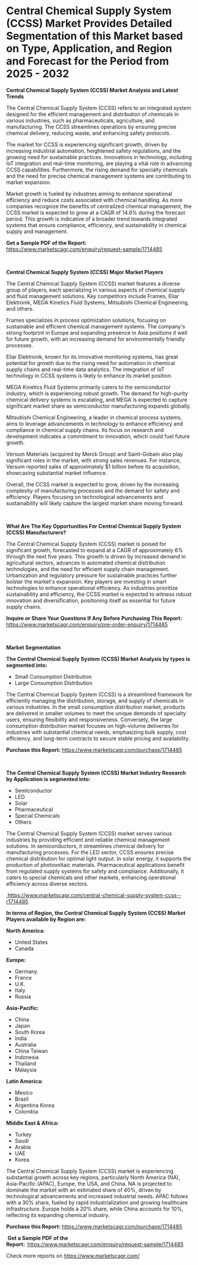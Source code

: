 <p><h1>Central Chemical Supply System (CCSS) Market Provides Detailed Segmentation of this Market based on Type, Application, and Region and Forecast for the Period from 2025 - 2032</h1></p><p><strong>Central Chemical Supply System (CCSS) Market Analysis and Latest Trends</strong></p>
<p><p>The Central Chemical Supply System (CCSS) refers to an integrated system designed for the efficient management and distribution of chemicals in various industries, such as pharmaceuticals, agriculture, and manufacturing. The CCSS streamlines operations by ensuring precise chemical delivery, reducing waste, and enhancing safety protocols.</p><p>The market for CCSS is experiencing significant growth, driven by increasing industrial automation, heightened safety regulations, and the growing need for sustainable practices. Innovations in technology, including IoT integration and real-time monitoring, are playing a vital role in advancing CCSS capabilities. Furthermore, the rising demand for specialty chemicals and the need for precise chemical management systems are contributing to market expansion.</p><p>Market growth is fueled by industries aiming to enhance operational efficiency and reduce costs associated with chemical handling. As more companies recognize the benefits of centralized chemical management, the CCSS market is expected to grow at a CAGR of 14.6% during the forecast period. This growth is indicative of a broader trend towards integrated systems that ensure compliance, efficiency, and sustainability in chemical supply and management.</p></p>
<p><strong>Get a Sample PDF of the Report:&nbsp;</strong> <a href="https://www.marketscagr.com/enquiry/request-sample/1714485?utm_campaign=2004&utm_medium=2&utm_source=Github&utm_content=ia&utm_term=28032025&utm_id=central-chemical-supply-system-ccss">https://www.marketscagr.com/enquiry/request-sample/1714485</a></p>
<p>&nbsp;</p>
<p><strong>Central Chemical Supply System (CCSS) Major Market Players</strong></p>
<p><p>The Central Chemical Supply System (CCSS) market features a diverse group of players, each specializing in various aspects of chemical supply and fluid management solutions. Key competitors include Frames, Eliar Elektronik, MEGA Kinetics Fluid Systems, Mitsubishi Chemical Engineering, and others.</p><p>Frames specializes in process optimization solutions, focusing on sustainable and efficient chemical management systems. The company's strong footprint in Europe and expanding presence in Asia positions it well for future growth, with an increasing demand for environmentally friendly processes.</p><p>Eliar Elektronik, known for its innovative monitoring systems, has great potential for growth due to the rising need for automation in chemical supply chains and real-time data analytics. The integration of IoT technology in CCSS systems is likely to enhance its market position.</p><p>MEGA Kinetics Fluid Systems primarily caters to the semiconductor industry, which is experiencing robust growth. The demand for high-purity chemical delivery systems is escalating, and MEGA is expected to capture significant market share as semiconductor manufacturing expands globally.</p><p>Mitsubishi Chemical Engineering, a leader in chemical process systems, aims to leverage advancements in technology to enhance efficiency and compliance in chemical supply chains. Its focus on research and development indicates a commitment to innovation, which could fuel future growth.</p><p>Versum Materials (acquired by Merck Group) and Saint-Gobain also play significant roles in the market, with strong sales revenues. For instance, Versum reported sales of approximately $1 billion before its acquisition, showcasing substantial market influence.</p><p>Overall, the CCSS market is expected to grow, driven by the increasing complexity of manufacturing processes and the demand for safety and efficiency. Players focusing on technological advancements and sustainability will likely capture the largest market share moving forward.</p></p>
<p>&nbsp;</p>
<p><strong>What Are The Key Opportunities For Central Chemical Supply System (CCSS) Manufacturers?</strong></p>
<p><p>The Central Chemical Supply System (CCSS) market is poised for significant growth, forecasted to expand at a CAGR of approximately 6% through the next five years. This growth is driven by increased demand in agricultural sectors, advances in automated chemical distribution technologies, and the need for efficient supply chain management. Urbanization and regulatory pressure for sustainable practices further bolster the market's expansion. Key players are investing in smart technologies to enhance operational efficiency. As industries prioritize sustainability and efficiency, the CCSS market is expected to witness robust innovation and diversification, positioning itself as essential for future supply chains.</p></p>
<p><strong>Inquire or Share Your Questions If Any Before Purchasing This Report:</strong> <a href="https://www.marketscagr.com/enquiry/pre-order-enquiry/1714485?utm_campaign=2004&utm_medium=2&utm_source=Github&utm_content=ia&utm_term=28032025&utm_id=central-chemical-supply-system-ccss">https://www.marketscagr.com/enquiry/pre-order-enquiry/1714485</a></p>
<p>&nbsp;</p>
<p><strong>Market Segmentation</strong></p>
<p><strong>The Central Chemical Supply System (CCSS) Market Analysis by types is segmented into:</strong></p>
<p><ul><li>Small Consumption Distribution</li><li>Large Consumption Distribution</li></ul></p>
<p><p>The Central Chemical Supply System (CCSS) is a streamlined framework for efficiently managing the distribution, storage, and supply of chemicals in various industries. In the small consumption distribution market, products are delivered in smaller volumes to meet the unique demands of specialty users, ensuring flexibility and responsiveness. Conversely, the large consumption distribution market focuses on high-volume deliveries for industries with substantial chemical needs, emphasizing bulk supply, cost efficiency, and long-term contracts to secure stable pricing and availability.</p></p>
<p><strong>Purchase this Report:&nbsp;</strong><a href="https://www.marketscagr.com/purchase/1714485?utm_campaign=2004&utm_medium=2&utm_source=Github&utm_content=ia&utm_term=28032025&utm_id=central-chemical-supply-system-ccss">https://www.marketscagr.com/purchase/1714485</a></p>
<p>&nbsp;</p>
<p><strong>The Central Chemical Supply System (CCSS) Market Industry Research by Application is segmented into:</strong></p>
<p><ul><li>Semiconductor</li><li>LED</li><li>Solar</li><li>Pharmaceutical</li><li>Special Chemicals</li><li>Others</li></ul></p>
<p><p>The Central Chemical Supply System (CCSS) market serves various industries by providing efficient and reliable chemical management solutions. In semiconductors, it streamlines chemical delivery for manufacturing processes. For the LED sector, CCSS ensures precise chemical distribution for optimal light output. In solar energy, it supports the production of photovoltaic materials. Pharmaceutical applications benefit from regulated supply systems for safety and compliance. Additionally, it caters to special chemicals and other markets, enhancing operational efficiency across diverse sectors.</p></p>
<p><a href="https://www.marketscagr.com/central-chemical-supply-system-ccss--r1714485?utm_campaign=2004&utm_medium=2&utm_source=Github&utm_content=ia&utm_term=28032025&utm_id=central-chemical-supply-system-ccss">&nbsp;https://www.marketscagr.com/central-chemical-supply-system-ccss--r1714485</a></p>
<p><strong>In terms of Region, the Central Chemical Supply System (CCSS) Market Players available by Region are:</strong></p>
<p>
    <p> <strong> North America: </strong>
        <ul>
            <li>United States</li>
            <li>Canada</li>
        </ul>
        </p> 
    <p> <strong> Europe: </strong>
        <ul>
            <li>Germany</li>
            <li>France</li>
            <li>U.K.</li>
            <li>Italy</li>
            <li>Russia</li>
        </ul>
        </p> 
    <p> <strong> Asia-Pacific: </strong>
        <ul>
            <li>China</li>
            <li>Japan</li>
            <li>South Korea</li>
            <li>India</li>
            <li>Australia</li>
            <li>China Taiwan</li>
            <li>Indonesia</li>
            <li>Thailand</li>
            <li>Malaysia</li>
        </ul>
        </p> 
    <p> <strong> Latin America: </strong>
        <ul>
            <li>Mexico</li>
            <li>Brazil</li>
            <li>Argentina Korea</li>
            <li>Colombia</li>
        </ul>
        </p> 
    <p> <strong> Middle East & Africa: </strong>
        <ul>
            <li>Turkey</li>
            <li>Saudi</li>
            <li>Arabia</li>
            <li>UAE</li>
            <li>Korea</li>
        </ul>
    </p>
    </p>
<p><p>The Central Chemical Supply System (CCSS) market is experiencing substantial growth across key regions, particularly North America (NA), Asia-Pacific (APAC), Europe, the USA, and China. NA is projected to dominate the market with an estimated share of 40%, driven by technological advancements and increased industrial needs. APAC follows with a 30% share, fueled by rapid industrialization and growing healthcare infrastructure. Europe holds a 20% share, while China accounts for 10%, reflecting its expanding chemical industry.</p></p>
<p><strong>Purchase this Report: </strong><a href="https://www.marketscagr.com/purchase/1714485?utm_campaign=2004&utm_medium=2&utm_source=Github&utm_content=ia&utm_term=28032025&utm_id=central-chemical-supply-system-ccss">https://www.marketscagr.com/purchase/1714485</a></p>
<p>&nbsp;<strong>Get a Sample PDF of the Report:&nbsp;&nbsp;</strong><a href="https://www.marketscagr.com/enquiry/request-sample/1714485?utm_campaign=2004&utm_medium=2&utm_source=Github&utm_content=ia&utm_term=28032025&utm_id=central-chemical-supply-system-ccss">https://www.marketscagr.com/enquiry/request-sample/1714485</a></p>
<p><strong></strong></p>
<p>Check more reports on <a href="https://www.marketscagr.com/?utm_campaign=2004&utm_medium=2&utm_source=Github&utm_content=ia&utm_term=28032025&utm_id=central-chemical-supply-system-ccss">https://www.marketscagr.com/</a></p>